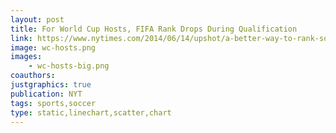 ```yaml
---
layout: post
title: For World Cup Hosts, FIFA Rank Drops During Qualification
link: https://www.nytimes.com/2014/06/14/upshot/a-better-way-to-rank-soccer-teams-in-a-fairer-world-cup.html#13up-fifa-ratings-lines
image: wc-hosts.png
images:
    - wc-hosts-big.png
coauthors:
justgraphics: true
publication: NYT
tags: sports,soccer
type: static,linechart,scatter,chart
---
```

